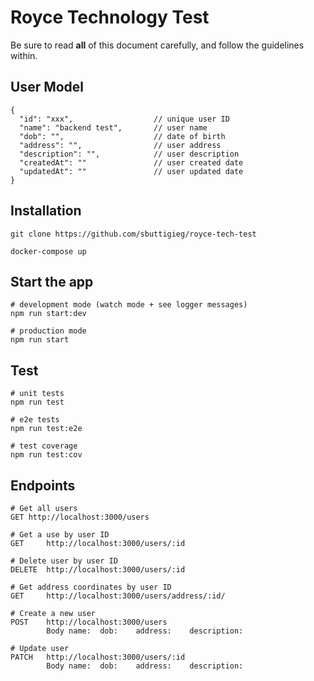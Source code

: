 #  Royce Technology Test

Be sure to read **all** of this document carefully, and follow the guidelines within.

## User Model
```
{
  "id": "xxx",                  // unique user ID
  "name": "backend test",       // user name
  "dob": "",                    // date of birth
  "address": "",                // user address
  "description": "",            // user description
  "createdAt": ""               // user created date
  "updatedAt": ""               // user updated date
}
```
## Installation
```
git clone https://github.com/sbuttigieg/royce-tech-test

docker-compose up
```
## Start the app
```
# development mode (watch mode + see logger messages)
npm run start:dev

# production mode
npm run start
```
## Test
```
# unit tests
npm run test

# e2e tests
npm run test:e2e

# test coverage
npm run test:cov
```
## Endpoints
```
# Get all users
GET http://localhost:3000/users

# Get a use by user ID
GET     http://localhost:3000/users/:id

# Delete user by user ID
DELETE  http://localhost:3000/users/:id

# Get address coordinates by user ID
GET     http://localhost:3000/users/address/:id/

# Create a new user
POST    http://localhost:3000/users
        Body name:  dob:    address:    description:
        
# Update user
PATCH   http://localhost:3000/users/:id
        Body name:  dob:    address:    description:
```